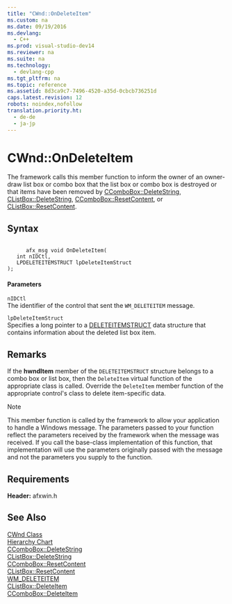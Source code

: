 ```yaml
---
title: "CWnd::OnDeleteItem"
ms.custom: na
ms.date: 09/19/2016
ms.devlang: 
  - C++
ms.prod: visual-studio-dev14
ms.reviewer: na
ms.suite: na
ms.technology: 
  - devlang-cpp
ms.tgt_pltfrm: na
ms.topic: reference
ms.assetid: 8d3ca9c7-7496-4520-a35d-0cbcb736251d
caps.latest.revision: 12
robots: noindex,nofollow
translation.priority.ht: 
  - de-de
  - ja-jp
---
```

# CWnd::OnDeleteItem
The framework calls this member function to inform the owner of an owner-draw list box or combo box that the list box or combo box is destroyed or that items have been removed by [CComboBox::DeleteString](../vs140/CComboBox--DeleteString.md), [CListBox::DeleteString](../vs140/CListBox--DeleteString.md), [CComboBox::ResetContent](../vs140/CComboBox--ResetContent.md), or [CListBox::ResetContent](../vs140/CListBox--ResetContent.md).  
  
## Syntax  
  
```  
  
      afx_msg void OnDeleteItem(  
   int nIDCtl,  
   LPDELETEITEMSTRUCT lpDeleteItemStruct   
);  
```  
  
#### Parameters  
 `nIDCtl`  
 The identifier of the control that sent the `WM_DELETEITEM` message.  
  
 `lpDeleteItemStruct`  
 Specifies a long pointer to a [DELETEITEMSTRUCT](../vs140/DELETEITEMSTRUCT-Structure.md) data structure that contains information about the deleted list box item.  
  
## Remarks  
 If the **hwndItem** member of the `DELETEITEMSTRUCT` structure belongs to a combo box or list box, then the `DeleteItem` virtual function of the appropriate class is called. Override the `DeleteItem` member function of the appropriate control's class to delete item-specific data.  
  
> [!NOTE]
>  This member function is called by the framework to allow your application to handle a Windows message. The parameters passed to your function reflect the parameters received by the framework when the message was received. If you call the base-class implementation of this function, that implementation will use the parameters originally passed with the message and not the parameters you supply to the function.  
  
## Requirements  
 **Header:** afxwin.h  
  
## See Also  
 [CWnd Class](../vs140/CWnd-Class.md)   
 [Hierarchy Chart](../vs140/Hierarchy-Chart.md)   
 [CComboBox::DeleteString](../vs140/CComboBox--DeleteString.md)   
 [CListBox::DeleteString](../vs140/CListBox--DeleteString.md)   
 [CComboBox::ResetContent](../vs140/CComboBox--ResetContent.md)   
 [CListBox::ResetContent](../vs140/CListBox--ResetContent.md)   
 [WM_DELETEITEM](http://msdn.microsoft.com/library/windows/desktop/bb761362)   
 [CListBox::DeleteItem](../vs140/CListBox--DeleteItem.md)   
 [CComboBox::DeleteItem](../vs140/CComboBox--DeleteItem.md)